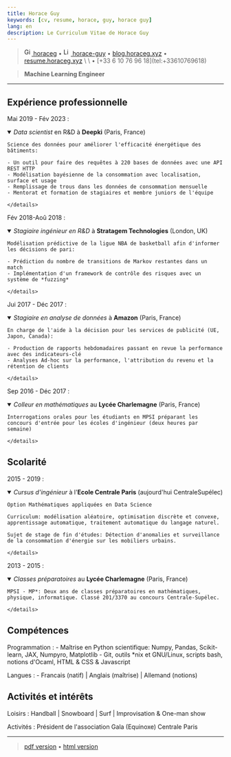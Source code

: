 ```yaml
---
title: Horace Guy
keywords: [cv, resume, horace, guy, horace guy]
lang: en
description: Le Curriculum Vitae de Horace Guy
---
```


> <a href="https://github.com/horaceg" target="_blank" rel="noopener">
> <img src="https://upload.wikimedia.org/wikipedia/commons/9/91/Octicons-mark-github.svg" height="17px" width="17px" alt="Github logo">
> horaceg</a>
> • 
> <a href="https://linkedin.com/in/horace-guy" target="_blank" rel="noopener">
> <img src="https://cdn-icons-png.flaticon.com/512/174/174857.png" height="17px" width="17px" alt="Linkedin logo"> 
> horace-guy</a>
> • 
> <a href="https://blog.horaceg.xyz" target="_blank" rel="noopener">
> blog.horaceg.xyz</a>
> • 
> <a href="https://resume.horaceg.xyz" target="_blank">
> resume.horaceg.xyz</a>
> \
> \
> <horace.guy.k@gmail.com> • [+33 6 10 76 96 18](tel:+33610769618)

<!-- ---- -->

> **Machine Learning Engineer**

----

## Expérience professionnelle


Mai 2019 - Fév 2023
:   <details open><summary>*Data scientist* en R&D à **Deepki** (Paris, France)</summary>
    
    Science des données pour améliorer l'efficacité énergétique des bâtiments:

    - Un outil pour faire des requêtes à 220 bases de données avec une API REST HTTP
    - Modélisation bayésienne de la consommation avec localisation, surface et usage
    - Remplissage de trous dans les données de consommation mensuelle
    - Mentorat et formation de stagiaires et membre juniors de l'équipe

    </details>

Fév 2018-Aoû 2018
:   <details open><summary>*Stagiaire ingénieur en R&D* à **Stratagem Technologies** (London, UK)</summary>

    Modélisation prédictive de la ligue NBA de basketball afin d'informer les décisions de pari:

    - Prédiction du nombre de transitions de Markov restantes dans un match
    - Implémentation d'un framework de contrôle des risques avec un système de *fuzzing*

    </details>

Jui 2017 - Déc 2017
:   <details open> <summary>*Stagiaire en analyse de données* à **Amazon** (Paris, France)</summary>

    En charge de l'aide à la décision pour les services de publicité (UE, Japon, Canada):

    - Production de rapports hebdomadaires passant en revue la performance avec des indicateurs-clé
    - Analyses Ad-hoc sur la performance, l'attribution du revenu et la rétention de clients

    </details>

Sep 2016 - Déc 2017
:   <details open><summary>*Colleur en mathématiques* au **Lycée Charlemagne** (Paris, France)</summary>

    Interrogations orales pour les étudiants en MPSI préparant les concours d'entrée pour les écoles d'ingénieur (deux heures par semaine)

    </details>

## Scolarité

2015 - 2019
:   <details open><summary>*Cursus d'ingénieur* à l'**Ecole Centrale Paris** (aujourd'hui CentraleSupélec)</summary>

    Option Mathématiques appliquées en Data Science

    Curriculum: modélisation aléatoire, optimisation discrète et convexe, apprentissage automatique, traitement automatique du langage naturel.

    Sujet de stage de fin d'études: Détection d'anomalies et surveillance de la consommation d'énergie sur les mobiliers urbains.

    </details>

2013 - 2015
:   <details open><summary>*Classes préparatoires* au **Lycée Charlemagne** (Paris, France)</summary>

    MPSI - MP*: Deux ans de classes préparatoires en mathématiques, physique, informatique. Classé 201/3370 au concours Centrale-Supélec.

    </details>

## Compétences

Programmation
:   - Maîtrise en Python scientifique: Numpy, Pandas, Scikit-learn, JAX, Numpyro, Matplotlib
    - Git, outils *nix et GNU/Linux, scripts bash, notions d'Ocaml, HTML & CSS & Javascript

Langues
:   - Francais (natif) | Anglais (maîtrise) | Allemand (notions)

## Activités et intérêts

Loisirs
:   Handball | Snowboard | Surf | Improvisation & One-man show

Activités
:   Président de l'association Gala (Equinoxe) Centrale Paris

----

> [pdf version](https://resume.horaceg.xyz/horace_guy.pdf) •
> [html version](https://resume.horaceg.xyz)
